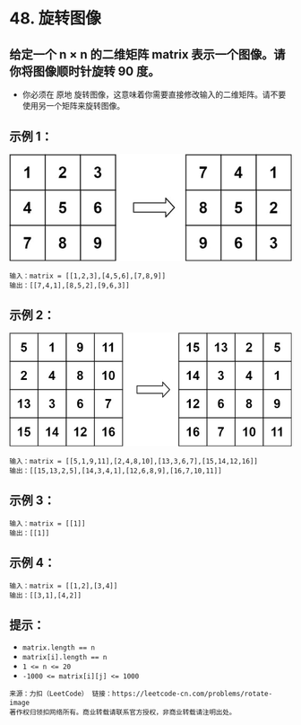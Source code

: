 # 48. 旋转图像

## 给定一个 n × n 的二维矩阵 matrix 表示一个图像。请你将图像顺时针旋转 90 度。

* 你必须在 原地 旋转图像，这意味着你需要直接修改输入的二维矩阵。请不要 使用另一个矩阵来旋转图像。

## 示例 1：
![img.png](img.png)
```
输入：matrix = [[1,2,3],[4,5,6],[7,8,9]]
输出：[[7,4,1],[8,5,2],[9,6,3]]
```

## 示例 2：
![img_1.png](img_1.png)
```
输入：matrix = [[5,1,9,11],[2,4,8,10],[13,3,6,7],[15,14,12,16]]
输出：[[15,13,2,5],[14,3,4,1],[12,6,8,9],[16,7,10,11]]
```

## 示例 3：

```
输入：matrix = [[1]]
输出：[[1]]
```

## 示例 4：

```
输入：matrix = [[1,2],[3,4]]
输出：[[3,1],[4,2]]
```

## 提示：

* `matrix.length == n `
* `matrix[i].length == n `
* `1 <= n <= 20 `
* `-1000 <= matrix[i][j] <= 1000`



```
来源：力扣（LeetCode） 链接：https://leetcode-cn.com/problems/rotate-image
著作权归领扣网络所有。商业转载请联系官方授权，非商业转载请注明出处。
```
